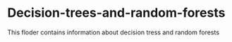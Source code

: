# Decision-trees-and-random-forests
This floder contains information about decision tress and random forests
